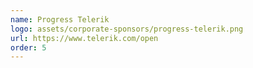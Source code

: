 ```yaml
---
name: Progress Telerik
logo: assets/corporate-sponsors/progress-telerik.png
url: https://www.telerik.com/open
order: 5
---
```

